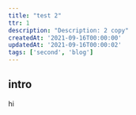 ```yaml
---
title: "test 2"
ttr: 1
description: "Description: 2 copy"
createdAt: '2021-09-16T00:00:00'
updatedAt: '2021-09-16T00:00:02'
tags: ['second', 'blog']
---
```


## intro

hi

